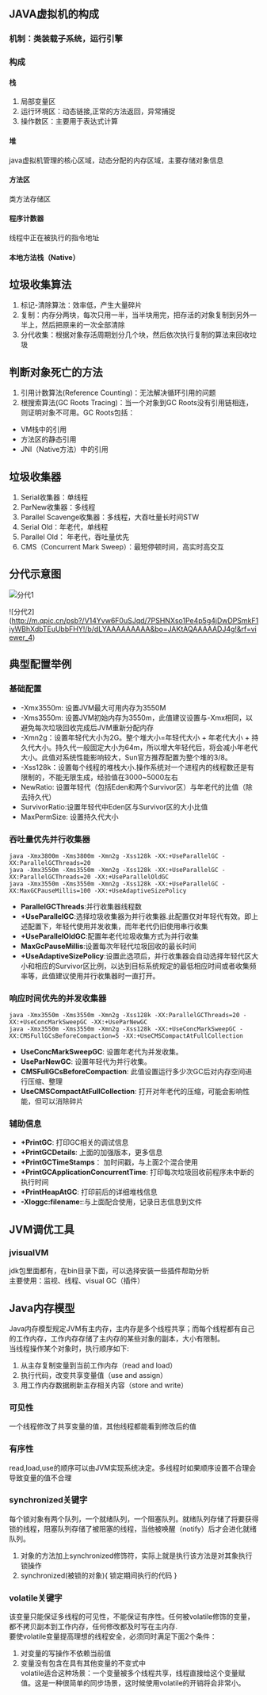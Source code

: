 ## JAVA虚拟机的构成
### 机制：类装载子系统，运行引擎
### 构成
#### 栈
1. 局部变量区
2. 运行环境区：动态链接,正常的方法返回，异常捕捉
3. 操作数区：主要用于表达式计算
#### 堆
java虚拟机管理的核心区域，动态分配的内存区域，主要存储对象信息
#### 方法区
类方法存储区
#### 程序计数器
线程中正在被执行的指令地址
#### 本地方法栈（Native）


## 垃圾收集算法
1. 标记-清除算法：效率低，产生大量碎片
2. 复制：内存分两块，每次只用一半，当半块用完，把存活的对象复制到另外一半上，然后把原来的一次全部清除
3. 分代收集：根据对象存活周期划分几个块，然后依次执行复制的算法来回收垃圾

## 判断对象死亡的方法
1. 引用计数算法(Reference Counting)：无法解决循环引用的问题
2. 根搜索算法(GC Roots Tracing)：当一个对象到GC Roots没有引用链相连，则证明对象不可用。GC Roots包括：
* VM栈中的引用
* 方法区的静态引用
* JNI（Native方法）中的引用

## 垃圾收集器
1. Serial收集器：单线程
2. ParNew收集器：多线程
3. Parallel Scavenge收集器：多线程，大吞吐量长时间STW
4. Serial Old：年老代，单线程
5. Parallel Old： 年老代，吞吐量优先
6. CMS（Concurrent Mark Sweep）：最短停顿时间，高实时高交互


## 分代示意图
![分代1](http://m.qpic.cn/psb?/V14Yvw6F0uSJqd/88Bg7V2KIZHW2AtSsSqt*TqZu8Ky8rgGoAFKZghpUCg!/b/dFIBAAAAAAAA&bo=bgP9AQAAAAADB7M!&rf=viewer_4)

![分代2]
(http://m.qpic.cn/psb?/V14Yvw6F0uSJqd/7PSHNXso1Pe4p5g4jDwDPSmkF1iyWBhXdbTEuUbbFHY!/b/dLYAAAAAAAAA&bo=JAKtAQAAAAADJ4g!&rf=viewer_4)

## 典型配置举例
### 基础配置
* -Xmx3550m: 设置JVM最大可用内存为3550M
* -Xms3550m: 设置JVM初始内存为3550m，此值建议设置与-Xmx相同，以避免每次垃圾回收完成后JVM重新分配内存
* -Xmn2g：设置年轻代大小为2G。整个堆大小=年轻代大小 + 年老代大小 + 持久代大小。持久代一般固定大小为64m，所以增大年轻代后，将会减小年老代大小。此值对系统性能影响较大，Sun官方推荐配置为整个堆的3/8。
* -Xss128k：设置每个线程的堆栈大小.操作系统对一个进程内的线程数还是有限制的，不能无限生成，经验值在3000~5000左右
* NewRatio: 设置年轻代（包括Eden和两个Survivor区）与年老代的比值（除去持久代）
* SurvivorRatio:设置年轻代中Eden区与Survivor区的大小比值
* MaxPermSize: 设置持久代大小
### 吞吐量优先并行收集器
```
java -Xmx3800m -Xms3800m -Xmn2g -Xss128k -XX:+UseParallelGC -XX:ParallelGCThreads=20
java -Xmx3550m -Xms3550m -Xmn2g -Xss128k -XX:+UseParallelGC -XX:ParallelGCThreads=20 -XX:+UseParallelOldGC
java -Xmx3550m -Xms3550m -Xmn2g -Xss128k -XX:+UseParallelGC -XX:MaxGCPauseMillis=100 -XX:+UseAdaptiveSizePolicy
```  
* **ParallelGCThreads**:并行收集器线程数
* **+UseParallelGC**:选择垃圾收集器为并行收集器.此配置仅对年轻代有效。即上述配置下，年轻代使用并发收集，而年老代仍旧使用串行收集
* **+UseParallelOldGC**:配置年老代垃圾收集方式为并行收集
* **MaxGcPauseMillis**:设置每次年轻代垃圾回收的最长时间
* **+UseAdaptiveSizePolicy**:设置此选项后，并行收集器会自动选择年轻代区大小和相应的Survivor区比例，以达到目标系统规定的最低相应时间或者收集频率等，此值建议使用并行收集器时一直打开。

### 响应时间优先的并发收集器
```
java -Xmx3550m -Xms3550m -Xmn2g -Xss128k -XX:ParallelGCThreads=20 -XX:+UseConcMarkSweepGC -XX:+UseParNewGC
java -Xmx3550m -Xms3550m -Xmn2g -Xss128k -XX:+UseConcMarkSweepGC -XX:CMSFullGCsBeforeCompaction=5 -XX:+UseCMSCompactAtFullCollection

```
* **UseConcMarkSweepGC**: 设置年老代为并发收集。
* **UseParNewGC**: 设置年轻代为并行收集。
* **CMSFullGCsBeforeCompaction**: 此值设置运行多少次GC后对内存空间进行压缩、整理
* **UseCMSCompactAtFullCollection**: 打开对年老代的压缩，可能会影响性能，但可以消除碎片

### 辅助信息
* **+PrintGC**: 打印GC相关的调试信息
* **+PrintGCDetails**: 上面的加强版本，更多信息
* **+PrintGCTimeStamps**： 加时间戳，与上面2个混合使用
* **+PrintGCApplicationConcurrentTime**: 打印每次垃圾回收前程序未中断的执行时间
* **+PrintHeapAtGC**: 打印前后的详细堆栈信息
* **-Xloggc:filename:**:与上面配合使用，记录日志信息到文件

## JVM调优工具
### jvisualVM
jdk包里面都有，在bin目录下面，可以选择安装一些插件帮助分析  
主要使用：监视、线程、visual GC（插件）  


## Java内存模型
Java内存模型规定JVM有主内存，主内存是多个线程共享；而每个线程都有自己的工作内存，工作内存存储了主内存的某些对象的副本，大小有限制。  
当线程操作某个对象时，执行顺序如下:  
1. 从主存复制变量到当前工作内存（read and load）
2. 执行代码，改变共享变量值（use and assign）
3. 用工作内存数据刷新主存相关内容（store and write）
### 可见性  
一个线程修改了共享变量的值，其他线程都能看到修改后的值
### 有序性
read,load,use的顺序可以由JVM实现系统决定。多线程时如果顺序设置不合理会导致变量的值不合理
### synchronized关键字
每个锁对象有两个队列，一个就绪队列，一个阻塞队列。就绪队列存储了将要获得锁的线程，阻塞队列存储了被阻塞的线程，当他被唤醒（notify）后才会进化就绪队列。
1. 对象的方法加上synchronized修饰符，实际上就是执行该方法是对其象执行锁操作
2. synchronized(被锁的对象){ 锁定期间执行的代码 }
### volatile关键字
该变量只能保证多线程的可见性，不能保证有序性。任何被volatile修饰的变量，都不拷贝副本到工作内存，任何修改都及时写在主内存.  
要使volatile变量提高理想的线程安全，必须同时满足下面2个条件：
1. 对变量的写操作不依赖当前值
2. 变量没有包含在具有其他变量的不变式中  
volatile适合这种场景：一个变量被多个线程共享，线程直接给这个变量赋值。这是一种很简单的同步场景，这时候使用volatile的开销将会非常小。





